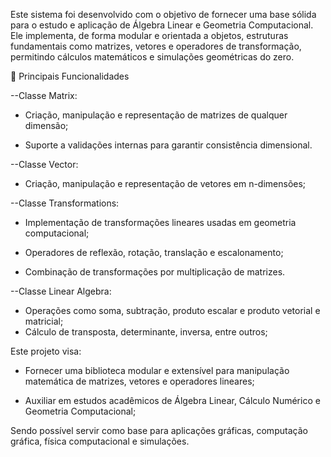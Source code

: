 Este sistema foi desenvolvido com o objetivo de fornecer uma base sólida para o estudo e aplicação de Álgebra Linear e Geometria Computacional. Ele implementa, de forma modular e orientada a objetos, estruturas fundamentais como matrizes, vetores e operadores de transformação, permitindo cálculos matemáticos e simulações geométricas do zero.

🔹 Principais Funcionalidades

--Classe Matrix:

- Criação, manipulação e representação de matrizes de qualquer dimensão;

- Suporte a validações internas para garantir consistência dimensional.


--Classe Vector:

- Criação, manipulação e representação de vetores em n-dimensões;


--Classe Transformations:

- Implementação de transformações lineares usadas em geometria computacional;

- Operadores de reflexão, rotação, translação e escalonamento;

- Combinação de transformações por multiplicação de matrizes.
  
--Classe Linear Algebra:
- Operações como soma, subtração, produto escalar e produto vetorial e matricial;
-  Cálculo de transposta, determinante, inversa, entre outros;

Este projeto visa:

- Fornecer uma biblioteca modular e extensível para manipulação matemática de matrizes, vetores e operadores lineares;

- Auxiliar em estudos acadêmicos de Álgebra Linear, Cálculo Numérico e Geometria Computacional;

Sendo possível servir como base para aplicações gráficas, computação gráfica, física computacional e simulações.
